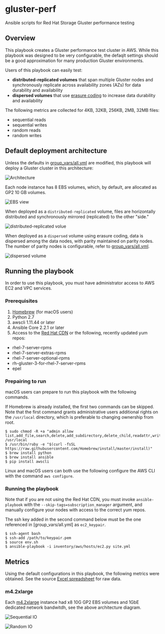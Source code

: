 # gluster-perf
Ansible scripts for Red Hat Storage Gluster performance testing

## Overview

This playbook creates a Gluster performance test cluster in AWS. While this 
playbook was designed to be very configurable, the defaqlt settings should
be a good approximation for many production Gluster environments.

Users of this playbook can easily test:
* **distributed-replicated volumes** that span multiple Gluster nodes and
synchronously replicate across availability zones (AZs) for data durability and
availability
* **dispersed volumes** that use [erasure coding](https://access.redhat.com/documentation/en-US/Red_Hat_Storage/3.1/html/Administration_Guide/chap-Red_Hat_Storage_Volumes-Creating_Dispersed_Volumes_1.html) 
to increase data durability and availability

The following metrics are collected for 4KB, 32KB, 256KB, 2MB, 32MB files:
* sequential reads
* sequential writes
* random reads
* random writes

## Default deployment architecture

Unless the defaults in [group_vars/all.yml](group_vars/all.yml) are modified, this playbook will 
deploy a Gluster cluster in this architecture:

![Architecture](files/architecture.png)

Each node instance has 8 EBS volumes, which, by default, are allocated as GP2
10 GB volumes.

![EBS view](files/ebs_view.png)

When deployed as a ```distributed-replicated``` volume, files are horizontally
distributed and synchronously mirrored (replicated) to the other "side."

![distributed-replicated volue](files/distributed-replicated_view.png)

When deployed as a ```dispersed``` volume using erasure coding, data is 
dispersed among the data nodes, with parity maintained on parity nodes. The
number of parity nodes is configurable, refer to [group_vars/all.yml](group_vars/all.yml).

![dispersed volume](files/erasure-coded_view.png)

## Running the playbook

In order to use this playbook, you must have administrator access to AWS EC2 
and VPC services.

### Prerequisites

1. [Homebrew](https://brew.sh) (for macOS users)
2. Python 2.7
3. awscli 1.11.44 or later
4. Ansible Core 2.2.1 or later
5. Access to the [Red Hat CDN](https://access.redhat.com) or the following, 
recently updated yum repos:
  * rhel-7-server-rpms
  * rhel-7-server-extras-rpms
  * rhel-7-server-optional-rpms
  * rh-gluster-3-for-rhel-7-server-rpms
  * epel

### Prepairing to run

macOS users can prepare to run this playbook with the following commands.

If Homebrew is already installed, the first two commands can be skipped. Note
that the first command grants administrative users additional rights on the
```/usr/local``` directory, which is preferable to changing ownership from 
root.

```
$ sudo chmod -R +a "admin allow list,add_file,search,delete,add_subdirectory,delete_child,readattr,writeattr,readextattr,writeextattr,readsecurity,writesecurity,chown,file_inherit,directory_inherit" /usr/local
$ /usr/bin/ruby -e "$(curl -fsSL https://raw.githubusercontent.com/Homebrew/install/master/install)"
$ brew install python
$ brew install ansible
$ pip install awscli
```

Linux and macOS users can both use the following configure the AWS CLI with 
the command ```aws configure```.

### Running the playbook

Note that if you are not using the Red Hat CDN, you must invoke 
```ansible-playbook``` with the ```--skip-tags=subscription_manager``` 
argument, and manually configure your nodes with access to the correct yum 
repos.

The ssh key added in the second command below must be the one referenced in 
[group_vars/all.yml] as ```ec2_keypair```.
 
```
$ ssh-agent bash
$ ssh-add /path/to/keypair.pem
$ source env.sh
$ ansible-playbook -i inventory/aws/hosts/ec2.py site.yml
```

## Metrics

Using the default configurations in this playbook, the following metrics were
obtained. See the source [Excel spreadsheet](files/gluster-perf.xlsx) for raw data.

### m4.2xlarge

Each [m4.2xlarge](https://aws.amazon.com/ec2/instance-types/#m4) instance had 
x8 10G GP2 EBS volumes and 1GbE dedicated network bandwitdh, see the above 
architecture diagram.

![Sequential IO](files/metrics_sequential.png)

![Random IO](files/metrics_random.png)

